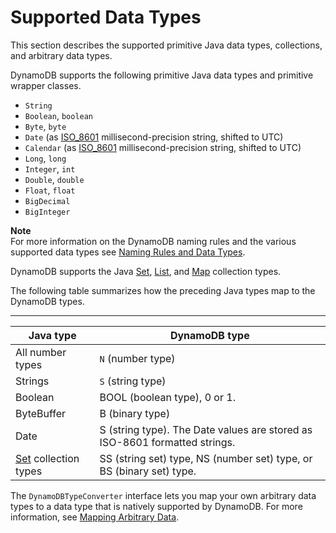 # Supported Data Types<a name="DynamoDBMapper.DataTypes"></a>

This section describes the supported primitive Java data types, collections, and arbitrary data types\. 

DynamoDB supports the following primitive Java data types and primitive wrapper classes\. 
+ `String`
+ `Boolean`, `boolean`
+ `Byte`, `byte`
+ `Date` \(as [ISO\_8601](http://en.wikipedia.org/wiki/ISO_8601) millisecond\-precision string, shifted to UTC\)
+ `Calendar` \(as [ISO\_8601](http://en.wikipedia.org/wiki/ISO_8601) millisecond\-precision string, shifted to UTC\)
+ `Long`, `long`
+ `Integer`, `int`
+ `Double`, `double`
+ `Float`, `float`
+ `BigDecimal`
+ `BigInteger`

**Note**  
 For more information on the DynamoDB naming rules and the various supported data types see [Naming Rules and Data Types](HowItWorks.NamingRulesDataTypes.md)\. 

DynamoDB supports the Java [Set](http://docs.oracle.com/javase/6/docs/api/java/util/Set.html), [List](http://docs.oracle.com/javase/6/docs/api/java/util/List.html), and [Map](http://docs.oracle.com/javase/6/docs/api/java/util/Map.html) collection types\.

The following table summarizes how the preceding Java types map to the DynamoDB types\.


****  

| Java type | DynamoDB type | 
| --- | --- | 
|  All number types  |  `N` \(number type\)  | 
|  Strings  |  `S` \(string type\)   | 
| Boolean | BOOL \(boolean type\), 0 or 1\. | 
| ByteBuffer | B \(binary type\) | 
| Date | S \(string type\)\. The Date values are stored as ISO\-8601 formatted strings\. | 
| [Set](http://docs.oracle.com/javase/6/docs/api/java/util/Set.html) collection types | SS \(string set\) type, NS \(number set\) type, or BS \(binary set\) type\. | 

 The `DynamoDBTypeConverter` interface lets you map your own arbitrary data types to a data type that is natively supported by DynamoDB\. For more information, see [Mapping Arbitrary Data](DynamoDBMapper.ArbitraryDataMapping.md)\. 